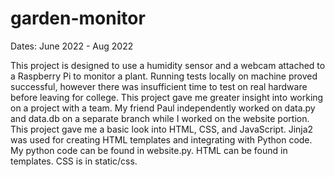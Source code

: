 # garden-monitor

Dates: June 2022 - Aug 2022

This project is designed to use a humidity sensor and a webcam attached to a Raspberry Pi to monitor a plant. Running tests locally on machine proved successful, however there was insufficient time to test on real hardware before leaving for college.
This project gave me greater insight into working on a project with a team. My friend Paul independently worked on data.py and data.db on a separate branch while I worked on the website portion.
This project gave me a basic look into HTML, CSS, and JavaScript. Jinja2 was used for creating HTML templates and integrating with Python code. My python code can be found in website.py. HTML can be found in templates. CSS is in static/css.
